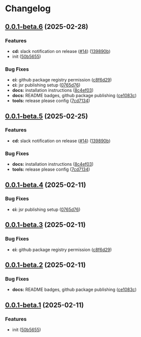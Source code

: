 # Changelog

## [0.0.1-beta.6](https://github.com/sumup/sumup-ts/compare/v0.0.1-beta.5...v0.0.1-beta.6) (2025-02-28)


### Features

* **cd:** slack notification on release ([#14](https://github.com/sumup/sumup-ts/issues/14)) ([139890b](https://github.com/sumup/sumup-ts/commit/139890b8b8351ede7bed9ce4268ff3836e3c07db))
* init ([50b5655](https://github.com/sumup/sumup-ts/commit/50b56556c3d3916cc27a11642f5d02b2bc24c470))


### Bug Fixes

* **ci:** github package registry permission ([c8f6d29](https://github.com/sumup/sumup-ts/commit/c8f6d29cda787db1f58c6950b12e1ecbd20f5f33))
* **ci:** jsr publishing setup ([0765d76](https://github.com/sumup/sumup-ts/commit/0765d765f4b2c0eb26255ce3f0de5ee165dbe311))
* **docs:** installation instructions ([8c4ef03](https://github.com/sumup/sumup-ts/commit/8c4ef03ddb3a3d72080bfd0f3028a92c70ded29f))
* **docs:** README badges, github package publishing ([ce1083c](https://github.com/sumup/sumup-ts/commit/ce1083c8c2f1fcbc3973184b2dd753a3dcf853b0))
* **tools:** release please config ([7cd7134](https://github.com/sumup/sumup-ts/commit/7cd71341f4be6e2733e3a2a323b67b1c1a6deae9))

## [0.0.1-beta.5](https://github.com/sumup/sumup-ts/compare/v0.0.1-beta.4...v0.0.1-beta.5) (2025-02-25)


### Features

* **cd:** slack notification on release ([#14](https://github.com/sumup/sumup-ts/issues/14)) ([139890b](https://github.com/sumup/sumup-ts/commit/139890b8b8351ede7bed9ce4268ff3836e3c07db))


### Bug Fixes

* **docs:** installation instructions ([8c4ef03](https://github.com/sumup/sumup-ts/commit/8c4ef03ddb3a3d72080bfd0f3028a92c70ded29f))
* **tools:** release please config ([7cd7134](https://github.com/sumup/sumup-ts/commit/7cd71341f4be6e2733e3a2a323b67b1c1a6deae9))

## [0.0.1-beta.4](https://github.com/sumup/sumup-ts/compare/v0.0.1-beta.3...v0.0.1-beta.4) (2025-02-11)


### Bug Fixes

* **ci:** jsr publishing setup ([0765d76](https://github.com/sumup/sumup-ts/commit/0765d765f4b2c0eb26255ce3f0de5ee165dbe311))

## [0.0.1-beta.3](https://github.com/sumup/sumup-ts/compare/v0.0.1-beta.2...v0.0.1-beta.3) (2025-02-11)


### Bug Fixes

* **ci:** github package registry permission ([c8f6d29](https://github.com/sumup/sumup-ts/commit/c8f6d29cda787db1f58c6950b12e1ecbd20f5f33))

## [0.0.1-beta.2](https://github.com/sumup/sumup-ts/compare/v0.0.1-beta.1...v0.0.1-beta.2) (2025-02-11)


### Bug Fixes

* **docs:** README badges, github package publishing ([ce1083c](https://github.com/sumup/sumup-ts/commit/ce1083c8c2f1fcbc3973184b2dd753a3dcf853b0))

## [0.0.1-beta.1](https://github.com/sumup/sumup-ts/compare/v0.0.1-beta.0...v0.0.1-beta.1) (2025-02-11)


### Features

* init ([50b5655](https://github.com/sumup/sumup-ts/commit/50b56556c3d3916cc27a11642f5d02b2bc24c470))
